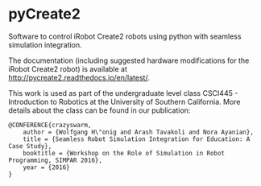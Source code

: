 # pyCreate2
Software to control iRobot Create2 robots using python with seamless simulation integration.

The documentation (including suggested hardware modifications for the iRobot Create2 robot) is available at http://pycreate2.readthedocs.io/en/latest/.

This work is used as part of the undergraduate level class CSCI445 - Introduction to Robotics at the University of Southern California.
More details about the class can be found in our publication:

```
@CONFERENCE{crazyswarm,
	author = {Wolfgang H\"onig and Arash Tavakoli and Nora Ayanian},
	title = {Seamless Robot Simulation Integration for Education: A Case Study},
	booktitle = {Workshop on the Role of Simulation in Robot Programming, SIMPAR 2016},
	year = {2016}
}
```
